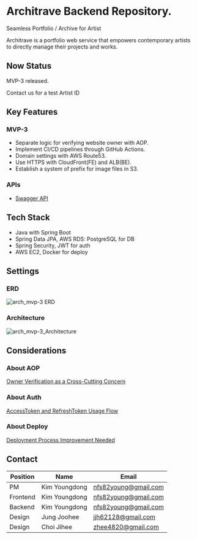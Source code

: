 # Architrave Backend Repository.

Seamless Portfolio / Archive for Artist

Architrave is a portfolio web service that empowers contemporary artists\
to directly manage their projects and works.

## Now Status
MVP-3 released.

Contact us for a test Artist ID

## Key Features
### MVP-3
- Separate logic for verifying website owner with AOP.  
- Implement CI/CD pipelines through GitHub Actions.  
- Domain settings with AWS Route53.  
- Use HTTPS with CloudFront(FE) and ALB(BE).  
- Establish a system of prefix for image files in S3.  

### APIs
- [Swagger API](https://api.architrive.com/swagger-ui/index.html)
  
## Tech Stack
- Java with Spring Boot
- Spring Data JPA, AWS RDS: PostgreSQL for DB
- Spring Security, JWT for auth
- AWS EC2, Docker for deploy

## Settings
### ERD
![arch_mvp-3 ERD](https://github.com/user-attachments/assets/6f400435-4201-466f-b759-8cdaf7dcba67)



### Architecture
![arch_mvp-3_Architecture](https://github.com/user-attachments/assets/0a7fa600-405e-46ee-bdd6-fbb610897052)



## Considerations 
### About AOP
[Owner Verification as a Cross-Cutting Concern](https://github.com/architrave-dev/backend/wiki/Apply-AOP#ownercheck)
### About Auth
[AccessToken and RefreshToken Usage Flow](https://github.com/architrave-dev/backend/wiki/About-Auth#mvp-2)
### About Deploy
[Deployment Process Improvement Needed](https://github.com/architrave-dev/backend/wiki/About-Deploy#deployment-process-improvement-needed)


## Contact
| Position    | Name                       | Email                 |
|-------------|----------------------------|-----------------------|
| PM          | Kim Youngdong              | nfs82young@gmail.com  |
| Frontend    | Kim Youngdong              | nfs82young@gmail.com  |
| Backend     | Kim Youngdong              | nfs82young@gmail.com  |
| Design      | Jung Joohee                | jjh62128@gmail.com    |
| Design      | Choi Jihee                 | zhee4820@gmail.com    |
